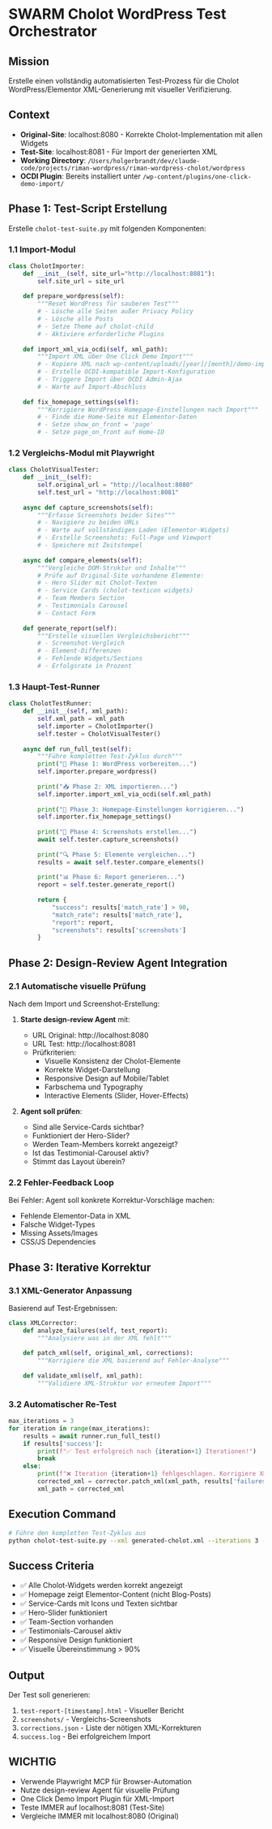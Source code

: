 # SWARM Cholot WordPress Test Orchestrator

## Mission
Erstelle einen vollständig automatisierten Test-Prozess für die Cholot WordPress/Elementor XML-Generierung mit visueller Verifizierung.

## Context
- **Original-Site**: localhost:8080 - Korrekte Cholot-Implementation mit allen Widgets
- **Test-Site**: localhost:8081 - Für Import der generierten XML
- **Working Directory**: `/Users/holgerbrandt/dev/claude-code/projects/riman-wordpress/riman-wordpress-cholot/wordpress`
- **OCDI Plugin**: Bereits installiert unter `/wp-content/plugins/one-click-demo-import/`

## Phase 1: Test-Script Erstellung
Erstelle `cholot-test-suite.py` mit folgenden Komponenten:

### 1.1 Import-Modul
```python
class CholotImporter:
    def __init__(self, site_url="http://localhost:8081"):
        self.site_url = site_url
        
    def prepare_wordpress(self):
        """Reset WordPress für sauberen Test"""
        # - Lösche alle Seiten außer Privacy Policy
        # - Lösche alle Posts
        # - Setze Theme auf cholot-child
        # - Aktiviere erforderliche Plugins
        
    def import_xml_via_ocdi(self, xml_path):
        """Import XML über One Click Demo Import"""
        # - Kopiere XML nach wp-content/uploads/[year]/[month]/demo-import-files/
        # - Erstelle OCDI-kompatible Import-Konfiguration
        # - Triggere Import über OCDI Admin-Ajax
        # - Warte auf Import-Abschluss
        
    def fix_homepage_settings(self):
        """Korrigiere WordPress Homepage-Einstellungen nach Import"""
        # - Finde die Home-Seite mit Elementor-Daten
        # - Setze show_on_front = 'page'
        # - Setze page_on_front auf Home-ID
```

### 1.2 Vergleichs-Modul mit Playwright
```python
class CholotVisualTester:
    def __init__(self):
        self.original_url = "http://localhost:8080"
        self.test_url = "http://localhost:8081"
        
    async def capture_screenshots(self):
        """Erfasse Screenshots beider Sites"""
        # - Navigiere zu beiden URLs
        # - Warte auf vollständiges Laden (Elementor-Widgets)
        # - Erstelle Screenshots: Full-Page und Viewport
        # - Speichere mit Zeitstempel
        
    async def compare_elements(self):
        """Vergleiche DOM-Struktur und Inhalte"""
        # Prüfe auf Original-Site vorhandene Elemente:
        # - Hero Slider mit Cholot-Texten
        # - Service Cards (cholot-texticon widgets)
        # - Team Members Section
        # - Testimonials Carousel
        # - Contact Form
        
    def generate_report(self):
        """Erstelle visuellen Vergleichsbericht"""
        # - Screenshot-Vergleich
        # - Element-Differenzen
        # - Fehlende Widgets/Sections
        # - Erfolgsrate in Prozent
```

### 1.3 Haupt-Test-Runner
```python
class CholotTestRunner:
    def __init__(self, xml_path):
        self.xml_path = xml_path
        self.importer = CholotImporter()
        self.tester = CholotVisualTester()
        
    async def run_full_test(self):
        """Führe kompletten Test-Zyklus durch"""
        print("🧹 Phase 1: WordPress vorbereiten...")
        self.importer.prepare_wordpress()
        
        print("📥 Phase 2: XML importieren...")
        self.importer.import_xml_via_ocdi(self.xml_path)
        
        print("🔧 Phase 3: Homepage-Einstellungen korrigieren...")
        self.importer.fix_homepage_settings()
        
        print("📸 Phase 4: Screenshots erstellen...")
        await self.tester.capture_screenshots()
        
        print("🔍 Phase 5: Elemente vergleichen...")
        results = await self.tester.compare_elements()
        
        print("📊 Phase 6: Report generieren...")
        report = self.tester.generate_report()
        
        return {
            "success": results['match_rate'] > 90,
            "match_rate": results['match_rate'],
            "report": report,
            "screenshots": results['screenshots']
        }
```

## Phase 2: Design-Review Agent Integration

### 2.1 Automatische visuelle Prüfung
Nach dem Import und Screenshot-Erstellung:

1. **Starte design-review Agent** mit:
   - URL Original: http://localhost:8080
   - URL Test: http://localhost:8081
   - Prüfkriterien:
     - Visuelle Konsistenz der Cholot-Elemente
     - Korrekte Widget-Darstellung
     - Responsive Design auf Mobile/Tablet
     - Farbschema und Typography
     - Interactive Elements (Slider, Hover-Effects)

2. **Agent soll prüfen**:
   - Sind alle Service-Cards sichtbar?
   - Funktioniert der Hero-Slider?
   - Werden Team-Members korrekt angezeigt?
   - Ist das Testimonial-Carousel aktiv?
   - Stimmt das Layout überein?

### 2.2 Fehler-Feedback Loop
Bei Fehler: Agent soll konkrete Korrektur-Vorschläge machen:
- Fehlende Elementor-Data in XML
- Falsche Widget-Types
- Missing Assets/Images
- CSS/JS Dependencies

## Phase 3: Iterative Korrektur

### 3.1 XML-Generator Anpassung
Basierend auf Test-Ergebnissen:
```python
class XMLCorrector:
    def analyze_failures(self, test_report):
        """Analysiere was in der XML fehlt"""
        
    def patch_xml(self, original_xml, corrections):
        """Korrigiere die XML basierend auf Fehler-Analyse"""
        
    def validate_xml(self, xml_path):
        """Validiere XML-Struktur vor erneutem Import"""
```

### 3.2 Automatischer Re-Test
```python
max_iterations = 3
for iteration in range(max_iterations):
    results = await runner.run_full_test()
    if results['success']:
        print(f"✅ Test erfolgreich nach {iteration+1} Iterationen!")
        break
    else:
        print(f"❌ Iteration {iteration+1} fehlgeschlagen. Korrigiere XML...")
        corrected_xml = corrector.patch_xml(xml_path, results['failures'])
        xml_path = corrected_xml
```

## Execution Command
```bash
# Führe den kompletten Test-Zyklus aus
python cholot-test-suite.py --xml generated-cholot.xml --iterations 3 --visual-review
```

## Success Criteria
- ✅ Alle Cholot-Widgets werden korrekt angezeigt
- ✅ Homepage zeigt Elementor-Content (nicht Blog-Posts)
- ✅ Service-Cards mit Icons und Texten sichtbar
- ✅ Hero-Slider funktioniert
- ✅ Team-Section vorhanden
- ✅ Testimonials-Carousel aktiv
- ✅ Responsive Design funktioniert
- ✅ Visuelle Übereinstimmung > 90%

## Output
Der Test soll generieren:
1. `test-report-[timestamp].html` - Visueller Bericht
2. `screenshots/` - Vergleichs-Screenshots
3. `corrections.json` - Liste der nötigen XML-Korrekturen
4. `success.log` - Bei erfolgreichem Import

## WICHTIG
- Verwende Playwright MCP für Browser-Automation
- Nutze design-review Agent für visuelle Prüfung
- One Click Demo Import Plugin für XML-Import
- Teste IMMER auf localhost:8081 (Test-Site)
- Vergleiche IMMER mit localhost:8080 (Original)